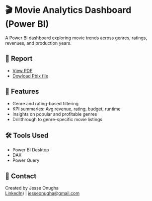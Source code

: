 # 🎬 Movie Analytics Dashboard (Power BI)

A Power BI dashboard exploring movie trends across genres, ratings, revenues, and production years.

## 📄 Report

- [View PDF](movies-powerBi_report.pdf)
- [Dowload Pbix file](movies.pbix)

## 📌 Features

- Genre and rating-based filtering
- KPI summaries: Avg revenue, rating, budget, runtime
- Insights on popular and profitable genres
- Drillthrough to genre-specific movie listings

## 🛠 Tools Used

- Power BI Desktop
- DAX
- Power Query

## 📧 Contact

Created by Jesse Onugha  
[LinkedIn](https://www.linkedin.com/in/jesse-o-736316223/)) | jesseonugha@gmail.com

